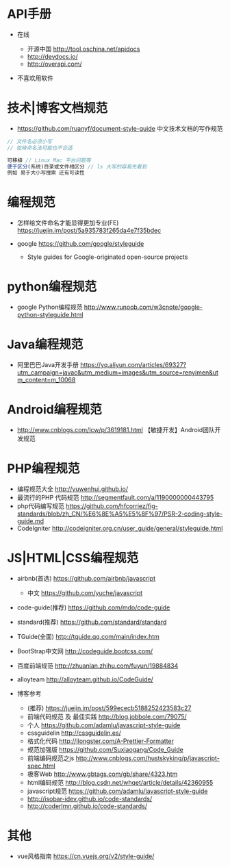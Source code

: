 # API手册

- 在线

  - 开源中国 <http://tool.oschina.net/apidocs>
  - <http://devdocs.io/>
  - <http://overapi.com/>

- 不喜欢用软件

# 技术|博客文档规范

- <https://github.com/ruanyf/document-style-guide> 中文技术文档的写作规范

```javascript
// 文件名必须小写
// 驼峰命名法可能也不合适

可移植 // Linux Mac 平台问题等
便于区分(系统)目录或文件相区分 // ls 大写的容易先看到
例如 易于大小写搜索 还有可读性
```

# 编程规范

- 怎样给文件命名才能显得更加专业(FE) <https://juejin.im/post/5a935783f265da4e7f35bdec>
- google <https://github.com/google/styleguide>

  - Style guides for Google-originated open-source projects

# python编程规范

- google Python编程规范 <http://www.runoob.com/w3cnote/google-python-styleguide.html>

# Java编程规范

- 阿里巴巴Java开发手册 <https://yq.aliyun.com/articles/69327?utm_campaign=javac&utm_medium=images&utm_source=renyimen&utm_content=m_10068>

# Android编程规范

- <http://www.cnblogs.com/lcw/p/3619181.html> 【敏捷开发】Android团队开发规范

# PHP编程规范

- 编程规范大全 <http://yuwenhui.github.io/>
- 最流行的PHP 代码规范 <http://segmentfault.com/a/1190000000443795>
- php代码编写规范 <https://github.com/hfcorriez/fig-standards/blob/zh_CN/%E6%8E%A5%E5%8F%97/PSR-2-coding-style-guide.md>
- CodeIgniter <http://codeigniter.org.cn/user_guide/general/styleguide.html>

# JS|HTML|CSS编程规范

- airbnb(首选) <https://github.com/airbnb/javascript>

  - 中文 <https://github.com/yuche/javascript>

- code-guide(推荐) <https://github.com/mdo/code-guide>
- standard(推荐) <https://github.com/standard/standard>
- TGuide(全面) <http://tguide.qq.com/main/index.htm>
- BootStrap中文网 <http://codeguide.bootcss.com/>
- 百度前端规范 <http://zhuanlan.zhihu.com/fuyun/19884834>
- alloyteam <http://alloyteam.github.io/CodeGuide/>
- 博客参考

  - (推荐) <https://juejin.im/post/599ececb5188252423583c27>
  - 前端代码规范 及 最佳实践 <http://blog.jobbole.com/79075/>
  - 个人 <https://github.com/adamlu/javascript-style-guide>
  - cssguidelin <http://cssguidelin.es/>
  - 格式化代码 <http://jlongster.com/A-Prettier-Formatter>
  - 规范加强版 <https://github.com/Suxiaogang/Code_Guide>
  - 前端编码规范之js <http://www.cnblogs.com/hustskyking/p/javascript-spec.html>
  - 极客Web <http://www.gbtags.com/gb/share/4323.htm>
  - html编码规范 <http://blog.csdn.net/whqet/article/details/42360955>
  - javascript规范 <https://github.com/adamlu/javascript-style-guide>
  - <http://isobar-idev.github.io/code-standards/>
  - <http://coderlmn.github.io/code-standards/>

# 其他

- vue风格指南 <https://cn.vuejs.org/v2/style-guide/>
